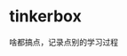 














































































































































# tinkerbox
啥都搞点，记录点别的学习过程
